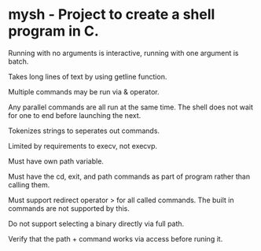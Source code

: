 # mysh - Project to create a shell program in C.

Running with no arguments is interactive, running with one argument is batch.

Takes long lines of text by using getline function.

Multiple commands may be run via & operator.

Any parallel commands are all run at the same time. The shell does not wait for one to end before launching the next.

Tokenizes strings to seperates out commands.

Limited by requirements to execv, not execvp.

Must have own path variable.

Must have the cd, exit, and path commands as part of program rather than calling them.

Must support redirect operator > for all called commands. The built in commands are not supported by this.

Do not support selecting a binary directly via full path.

Verify that the path + command works via access before runing it.
